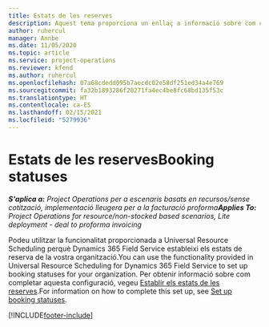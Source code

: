 ```yaml
---
title: Estats de les reserves
description: Aquest tema proporciona un enllaç a informació sobre com configurar els estats de reserva a Project Operations.
author: ruhercul
manager: Annbe
ms.date: 11/05/2020
ms.topic: article
ms.service: project-operations
ms.reviewer: kfend
ms.author: ruhercul
ms.openlocfilehash: 07a68cdedd095b7aecdc02e58df251ed34a4e769
ms.sourcegitcommit: fa32b1893286f20271fa4ec4be8fc68bd135f53c
ms.translationtype: HT
ms.contentlocale: ca-ES
ms.lasthandoff: 02/15/2021
ms.locfileid: "5279936"
---
```

# <a name="booking-statuses"></a><span data-ttu-id="a3041-103">Estats de les reserves</span><span class="sxs-lookup"><span data-stu-id="a3041-103">Booking statuses</span></span>

<span data-ttu-id="a3041-104">_**S'aplica a:** Project Operations per a escenaris basats en recursos/sense cotització, implementació lleugera per a la facturació proforma_</span><span class="sxs-lookup"><span data-stu-id="a3041-104">_**Applies To:** Project Operations for resource/non-stocked based scenarios, Lite deployment - deal to proforma invoicing_</span></span>

<span data-ttu-id="a3041-105">Podeu utilitzar la funcionalitat proporcionada a Universal Resource Scheduling perquè Dynamics 365 Field Service estableixi els estats de reserva de la vostra organització.</span><span class="sxs-lookup"><span data-stu-id="a3041-105">You can use the functionality provided in Universal Resource Scheduling for Dynamics 365 Field Service to set up booking statuses for your organization.</span></span> <span data-ttu-id="a3041-106">Per obtenir informació sobre com completar aquesta configuració, vegeu [Establir els estats de les reserves](https://docs.microsoft.com/dynamics365/field-service/set-up-booking-statuses).</span><span class="sxs-lookup"><span data-stu-id="a3041-106">For information on how to complete this set up, see [Set up booking statuses](https://docs.microsoft.com/dynamics365/field-service/set-up-booking-statuses).</span></span>


[!INCLUDE[footer-include](../includes/footer-banner.md)]